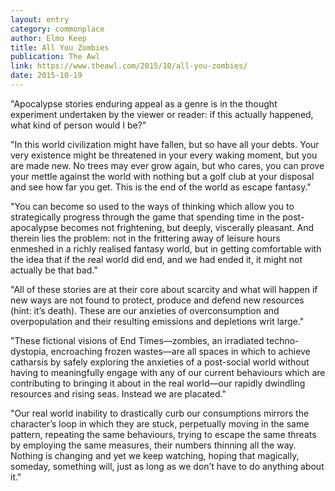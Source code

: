 ```yaml
---
layout: entry
category: commonplace
author: Elmo Keep
title: All You Zombies
publication: The Awl
link: https://www.theawl.com/2015/10/all-you-zombies/
date: 2015-10-19
---
```


"Apocalypse stories enduring appeal as a genre is in the thought experiment undertaken by the viewer or reader: if this actually happened, what kind of person would I be?"

"In this world civilization might have fallen, but so have all your debts. Your very existence might be threatened in your every waking moment, but you are made new. No trees may ever grow again, but who cares, you can prove your mettle against the world with nothing but a golf club at your disposal and see how far you get. This is the end of the world as escape fantasy."

"You can become so used to the ways of thinking which allow you to strategically progress through the game that spending time in the post-apocalypse becomes not frightening, but deeply, viscerally pleasant. And therein lies the problem: not in the frittering away of leisure hours enmeshed in a richly realised fantasy world, but in getting comfortable with the idea that if the real world did end, and we had ended it, it might not actually be that bad."

"All of these stories are at their core about scarcity and what will happen if new ways are not found to protect, produce and defend new resources (hint: it’s death). These are our anxieties of overconsumption and overpopulation and their resulting emissions and depletions writ large."

"These fictional visions of End Times—zombies, an irradiated techno-dystopia, encroaching frozen wastes—are all spaces in which to achieve catharsis by safely exploring the anxieties of a post-social world without having to meaningfully engage with any of our current behaviours which are contributing to bringing it about in the real world—our rapidly dwindling resources and rising seas. Instead we are placated."

"Our real world inability to drastically curb our consumptions mirrors the character’s loop in which they are stuck, perpetually moving in the same pattern, repeating the same behaviours, trying to escape the same threats by employing the same measures, their numbers thinning all the way. Nothing is changing and yet we keep watching, hoping that magically, someday, something will, just as long as we don’t have to do anything about it."
